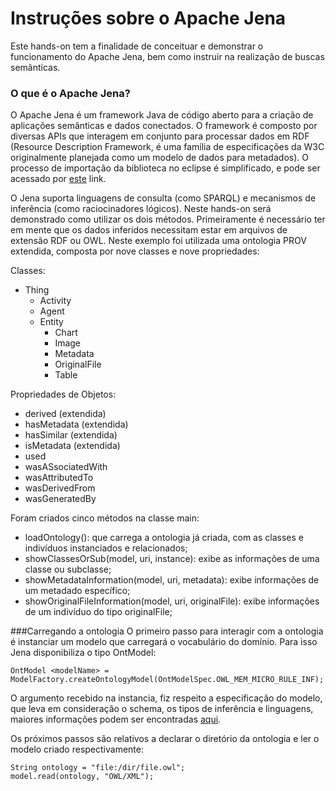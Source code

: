 # Instruções sobre o Apache Jena

Este hands-on tem a finalidade de conceituar e demonstrar o funcionamento do Apache Jena, bem como instruir na realização de buscas semânticas.

### O que é o Apache Jena?
O Apache Jena é um framework Java de código aberto para a criação de aplicações semânticas e dados conectados. O framework é composto por 
diversas APIs que interagem em conjunto para processar dados em RDF (Resource Description Framework, é uma família de especificações
da W3C originalmente planejada como um modelo de dados para metadados). O processo de importação da biblioteca no eclipse é simplificado, 
e pode ser acessado por [este](https://jena.apache.org/tutorials/using_jena_with_eclipse.html) link.
 
O Jena suporta linguagens de consulta (como SPARQL) e mecanismos de inferência (como raciocinadores lógicos). Neste hands-on será 
demonstrado como utilizar os dois métodos. Primeiramente é necessário ter em mente que os dados inferidos necessitam estar em arquivos 
de extensão RDF ou OWL. Neste exemplo foi utilizada uma ontologia PROV extendida, composta por nove classes e nove propriedades:

Classes:
- Thing
  - Activity
  - Agent
  - Entity
    - Chart
    - Image
    - Metadata
    - OriginalFile
    - Table
    
Propriedades de Objetos:
- derived (extendida)
- hasMetadata (extendida)
- hasSimilar (extendida)
- isMetadata (extendida)
- used
- wasASsociatedWith
- wasAttributedTo
- wasDerivedFrom
- wasGeneratedBy

Foram criados cinco métodos na classe main:
- loadOntology(): que carrega a ontologia já criada, com as classes e indivíduos instanciados e relacionados;
- showClassesOrSub(model, uri, instance): exibe as informações de uma classe ou subclasse;
- showMetadataInformation(model, uri, metadata): exibe informações de um metadado específico;
- showOriginalFileInformation(model, uri, originalFile): exibe informações de um indivíduo do tipo originalFile;

###Carregando a ontologia
O primeiro passo para interagir com a ontologia é instanciar um modelo que carregará o vocabulário do domínio. Para isso Jena disponibiliza o tipo OntModel:
```
OntModel <modelName> = ModelFactory.createOntologyModel(OntModelSpec.OWL_MEM_MICRO_RULE_INF);
```
 O argumento recebido na instancia, fiz respeito a especificação do modelo, que leva em consideração o schema, os tipos de inferência e linguagens, maiores informações podem ser encontradas [aqui](https://jena.apache.org/documentation/javadoc/jena/org/apache/jena/ontology/OntModelSpec.html).
 
 Os próximos passos são relativos a declarar o diretório da ontologia e ler o modelo criado respectivamente:
 ```
 String ontology = "file:/dir/file.owl";
 model.read(ontology, "OWL/XML");
 ```
 
